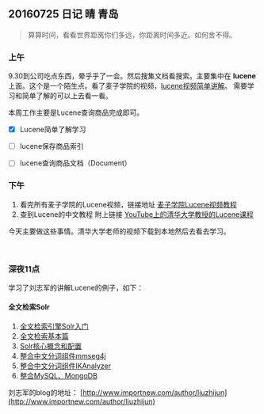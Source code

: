 ## 20160725 日记 晴 青岛

> 算算时间，看看世界距离你们多远，你距离时间多近。如何舍不得。


### 上午 

9.30到公司吃点东西，晕乎乎了一会。然后搜集文档看搜索。主要集中在 __lucene__ 上面。这个是一个陌生点。看了麦子学院的视频，[lucene视频简单讲解](http://www.maiziedu.com/course/539/)。 需要学习和简单了解的可以上去看一看。

本周工作主要是Lucene查询商品完成即可。

- [x] Lucene简单了解学习
- [ ] lucene保存商品索引
- [ ] lucene查询商品文档（Document）


### 下午

1. 看完所有麦子学院的Lucene视频，链接地址 [麦子学院Lucene视频教程](http://www.maiziedu.com/course/539/)
2. 查到Lucene的中文教程 附上链接 [YouTube上的清华大学教授的Lucene课程](https://www.youtube.com/playlist?list=PLHOqLxXumAI8FDjhjFFsz8CcXzkfidjWv)


今天主要做这些事情。清华大学老师的视频下载到本地然后去看去学习。

<br/>

### 深夜11点

学习了刘志军的讲解Lucene的例子，如下：

#### 全文检索Solr


1. [全文检索引擎Solr入门](http://www.importnew.com/12607.html)
2. [全文检索基本篇](http://www.importnew.com/12707.html)
3. [Solr核心概念和配置](http://www.importnew.com/12770.html)
4. [整合中文分词组件mmseg4j](http://www.importnew.com/12860.html)
5. [整合中文分词组件IKAnalyzer](http://www.importnew.com/12918.html)
6. [整合MySQL、MongoDB](http://www.importnew.com/13068.html)

刘志军的blog的地址：
[http://www.importnew.com/author/liuzhijun](http://www.importnew.com/author/liuzhijun)




